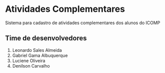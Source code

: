 # Atividades Complementares

Sistema para cadastro de atividades complementares dos alunos do ICOMP

## Time de desenvolvedores

1. Leonardo Sales Almeida
2. Gabriel Gama Albuquerque
3. Luciene Oliveira
4. Denilson Carvalho
